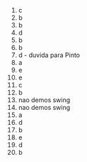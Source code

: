 1. c
2. b
3. b
4. d
5. b
6. b
7. d - duvida para Pinto
8. a
9. e
10. e
11. c
12. b
13. nao demos swing
14. nao demos swing
15. a
16. d
17. b
18. e
19. d
20. b